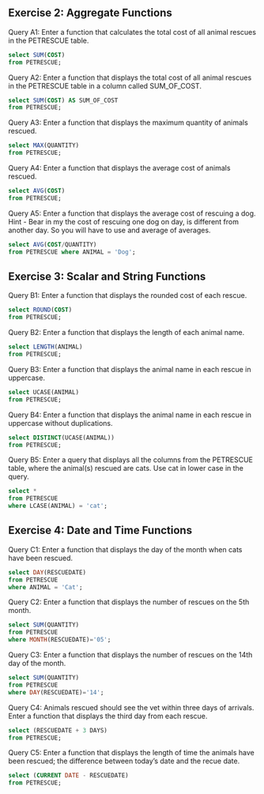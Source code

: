 ## Exercise 2: Aggregate Functions
Query A1: Enter a function that calculates the total cost of all animal rescues in the PETRESCUE table.

```sql
select SUM(COST) 
from PETRESCUE;
```

Query A2: Enter a function that displays the total cost of all animal rescues in the PETRESCUE table in a column called SUM_OF_COST.

```sql
select SUM(COST) AS SUM_OF_COST 
from PETRESCUE;
```

Query A3: Enter a function that displays the maximum quantity of animals rescued.

```sql
select MAX(QUANTITY) 
from PETRESCUE;
```

Query A4: Enter a function that displays the average cost of animals rescued.

```sql
select AVG(COST) 
from PETRESCUE;
```

Query A5: Enter a function that displays the average cost of rescuing a dog. Hint - Bear in my the cost of rescuing one dog on day, is different from another day. So you will have to use and average of averages.

```sql
select AVG(COST/QUANTITY) 
from PETRESCUE where ANIMAL = 'Dog';
```
## Exercise 3: Scalar and String Functions
Query B1: Enter a function that displays the rounded cost of each rescue.

```sql
select ROUND(COST) 
from PETRESCUE;
```

Query B2: Enter a function that displays the length of each animal name.

```sql
select LENGTH(ANIMAL) 
from PETRESCUE;
```

Query B3: Enter a function that displays the animal name in each rescue in uppercase.

```sql
select UCASE(ANIMAL) 
from PETRESCUE;
```

Query B4: Enter a function that displays the animal name in each rescue in uppercase without duplications.

```sql
select DISTINCT(UCASE(ANIMAL)) 
from PETRESCUE;
```

Query B5: Enter a query that displays all the columns from the PETRESCUE table, where the animal(s) rescued are cats. Use cat in lower case in the query.

```sql
select * 
from PETRESCUE 
where LCASE(ANIMAL) = 'cat';
```

## Exercise 4: Date and Time Functions
Query C1: Enter a function that displays the day of the month when cats have been rescued.

```sql
select DAY(RESCUEDATE) 
from PETRESCUE 
where ANIMAL = 'Cat';
```

Query C2: Enter a function that displays the number of rescues on the 5th month.

```sql
select SUM(QUANTITY) 
from PETRESCUE 
where MONTH(RESCUEDATE)='05';
```

Query C3: Enter a function that displays the number of rescues on the 14th day of the month.

```sql
select SUM(QUANTITY) 
from PETRESCUE 
where DAY(RESCUEDATE)='14';
```

Query C4: Animals rescued should see the vet within three days of arrivals. Enter a function that displays the third day from each rescue.

```sql
select (RESCUEDATE + 3 DAYS) 
from PETRESCUE;
```

Query C5: Enter a function that displays the length of time the animals have been rescued; the difference between today’s date and the recue date.

```sql
select (CURRENT DATE - RESCUEDATE) 
from PETRESCUE;
```

